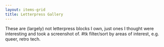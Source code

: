```yaml
---
layout: items-grid
title: Letterpress Gallery
---
```

These are (largely) not letterpress blocks I own, just ones I thought were interesting and took a screenshot of. #tk filter/sort by areas of interest, e.g. queer, retro tech.

